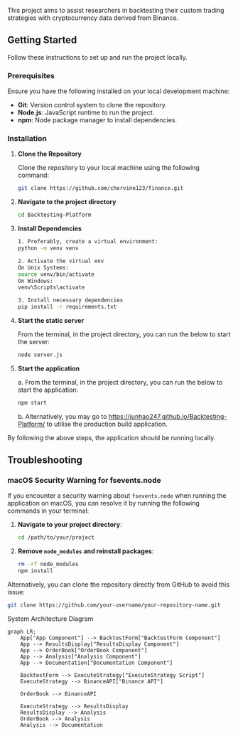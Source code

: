 This project aims to assist researchers in backtesting their custom trading strategies with cryptocurrency data derived from Binance.

## Getting Started

Follow these instructions to set up and run the project locally.

### Prerequisites

Ensure you have the following installed on your local development machine:

- **Git**: Version control system to clone the repository.
- **Node.js**: JavaScript runtime to run the project.
- **npm**: Node package manager to install dependencies.

### Installation

1. **Clone the Repository**

   Clone the repository to your local machine using the following command:

   ```sh
   git clone https://github.com/chervine123/finance.git

2. **Navigate to the project directory**
   
   ```sh
   cd Backtesting-Platform

3. **Install Dependencies**
   ```sh
   1. Preferably, create a virtual environment:
   python -m venv venv
   
   2. Activate the virtual env
   On Unix Systems:
   source venv/bin/activate
   On Windows:
   venv\Scripts\activate
   
   3. Install necessary dependencies
   pip install -r requirements.txt


4. **Start the static server**

    From the terminal, in the project directory, you can run the below to start the server:   
    ```sh
    node server.js

5. **Start the application**

   a. From the terminal, in the project directory, you can run the below to start the application:   
    ```sh
    npm start
      ```
   b. Alternatively, you may go to https://junhao247.github.io/Backtesting-Platform/ to utilise the production build application.


By following the above steps, the application should be running locally.



## Troubleshooting

### macOS Security Warning for fsevents.node

If you encounter a security warning about `fsevents.node` when running the application on macOS, you can resolve it by running the following commands in your terminal:

1. **Navigate to your project directory**:

    ```bash
    cd /path/to/your/project
    ```

2. **Remove `node_modules` and reinstall packages**:

    ```bash
    rm -rf node_modules
    npm install
    ```


Alternatively, you can clone the repository directly from GitHub to avoid this issue:

```bash
git clone https://github.com/your-username/your-repository-name.git
```

System Architecture Diagram
```mermaid
graph LR;
    App["App Component"] --> BacktestForm["BacktestForm Component"]
    App --> ResultsDisplay["ResultsDisplay Component"]
    App --> OrderBook["OrderBook Component"]
    App --> Analysis["Analysis Component"]
    App --> Documentation["Documentation Component"]

    BacktestForm --> ExecuteStrategy["ExecuteStrategy Script"]
    ExecuteStrategy --> BinanceAPI["Binance API"]

    OrderBook --> BinanceAPI

    ExecuteStrategy --> ResultsDisplay
    ResultsDisplay --> Analysis
    OrderBook --> Analysis
    Analysis --> Documentation
```
